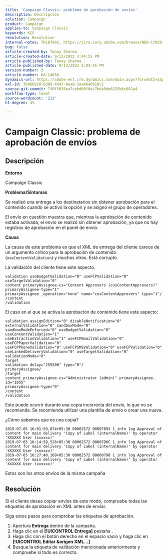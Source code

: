 ```yaml
---
title: 'Campaign Classic: problema de aprobación de envíos'
description: Descripción
solution: Campaign
product: Campaign
applies-to: Campaign Classic
keywords: KCS
resolution: Resolution
internal-notes: TK187092, https://jira.corp.adobe.com/browse/NEO-17029
bug: false
article-created-by: Tanay Sharma .
article-created-date: 9/13/2022 3:44:55 PM
article-published-by: Tanay Sharma .
article-published-date: 9/13/2022 5:04:45 PM
version-number: 3
article-number: KA-14656
dynamics-url: https://adobe-ent.crm.dynamics.com/main.aspx?forceUCI=1&pagetype=entityrecord&etn=knowledgearticle&id=abbbd300-7b33-ed11-9db1-002248086735
exl-id: 3b4bb928-6d89-4647-8ea8-3aa46a6610c2
source-git-commit: 7f0f5035ea7cebd60f6ec7bda9de6225b6c602a4
workflow-type: tm+mt
source-wordcount: '212'
ht-degree: 4%

---
```


# Campaign Classic: problema de aprobación de envíos

## Descripción


<b>Entorno</b>

Campaign Classic



<b>Problema/Síntomas</b>

Se realizó una entrega a los destinatarios sin obtener aprobación para el contenido cuando se activó la opción y se asignó el grupo de operadores.

El envío en cuestión muestra que, mientras la aprobación de contenido estaba activada, el envío se realizó sin obtener aprobación, ya que no hay registros de aprobación en el panel de envío.



<b>Causa</b>

La causa de este problema es que el XML de entrega del cliente carece de un argumento crítico para la aprobación de contenido (`useContentValidation`) y muchos otros. Está corrupto.

La validación del cliente tiene este aspecto.




```
validation useBudgetValidation="0" useFCPValidation="0" useTargetValidation="0"
content primaryAssignee-cs="Content Approvers (cusContentApprovers)" primaryAssignee-type="1"
primaryAssignee _operation="none" name="cusContentApprovers" type="1"/
/content
/validation
```




El caso en el que se activa la aprobación de contenido tiene este aspecto:




```
validation assignEdition="0" disableNotification="0" externalValidation="0" sandboxMode="0"
sandboxModeEnforced="0" useBudgetValidation="0" useContentValidation="1"
useExtractionValidation="1" useFCPEmailValidation="0" useFCPPaperValidation="0"
useFCPPhoneValidation="0" useFCPSMSValidation="0" useFCPValidation="0"
useLinkedDeliveryValidation="0" useTargetValidation="0" validationMode="0"
target
validation delay="259200" type="0"/
primaryAssignee/
/target
content primaryAssignee-cs="Administrator (admin)" primaryAssignee-id="1055"
primaryAssignee-type="0"
/content
/validation
```




Esto puede ocurrir durante una copia incorrecta del envío, lo que no se recomienda. Se recomienda utilizar una plantilla de envío o crear una nueva.

¿Cómo sabemos que es una copia?




```
2019-07-05 16:01:59.874+05:30 00002572 00007893 1 info log Approval of content for main delivery 'Copy of Label (internalName)' by operator 'XXXXXX User (xxxxxx)'
2019-07-05 16:14:59.526+05:30 00002572 00007D6C 1 info log Approval of content for main delivery 'Copy of Label (internalName)' by operator 'XXXXXX User (xxxxxx)'
2019-07-05 16:27:40.169+05:30 00002572 00000798 1 info log Approval of content for main delivery 'Copy of Label (internalName)' by operator 'XXXXXX User (xxxxxx)'
```




Estos son los otros envíos de la misma campaña


## Resolución


Si el cliente desea copiar envíos de este modo, compruebe todas las etiquetas de aprobación en XML antes de enviar.

Siga estos pasos para comprobar las etiquetas de aprobación.

1. Apertura <b>Entrega</b> dentro de la campaña.
2. Haga clic en el <b>[!UICONTROL Entrega]</b> pestaña .
3. Haga clic con el botón derecho en el espacio vacío y haga clic en <b>[!UICONTROL Editar &amp;origen XML...]</b>
4. Busque la etiqueta de validación mencionada anteriormente y compruebe si todo es correcto.
